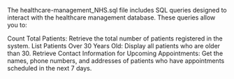 The healthcare-management_NHS.sql file includes SQL queries designed to interact with the healthcare management database. These queries allow you to:

Count Total Patients: Retrieve the total number of patients registered in the system.
List Patients Over 30 Years Old: Display all patients who are older than 30.
Retrieve Contact Information for Upcoming Appointments: Get the names, phone numbers, and addresses of patients who have appointments scheduled in the next 7 days.

